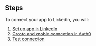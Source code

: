 ## Steps

To connect your app to LinkedIn, you will:

1. [Set up app in LinkedIn](#set-up-app-in-linkedin)
2. [Create and enable connection in Auth0](#create-and-enable-connection-in-auth0)
3. [Test connection](#test-connection)

